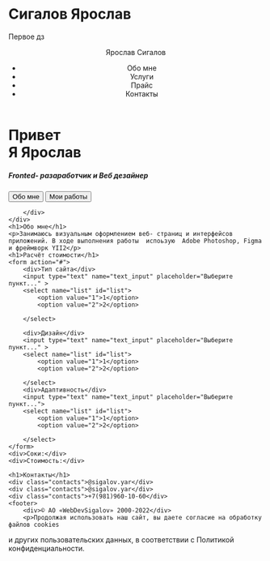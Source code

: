 # Сигалов Ярослав 
Первое дз
<!DOCTYPE html>
<html lang="en">
<head>
	<meta charset="UTF-8">
	<meta name="viewport" content="width=device-width, initial-scale=1.0">
	<title>Ярослав Сигалов </title>
</head>
<body>
	<header>
		<nav>
			<div class="logo">Ярослав Сигалов</div>
			<div class="menu"><ul>
				<li>Обо мне</li>
				<li>Услуги</li>
				<li>Прайс</li>
				<li>Контакты</li>
			</ul>
		</div>
		</nav>
	</header>
	<div class="main">
		<div class="titile container">
			<h1>Привет <br>Я Ярослав </h1>
			<h5>Fronted- разаработчик и Веб дезайнер</h5>
			<input type="submit" value="Обо мне">
			<input type="submit" value="Мои работы">
			
		</div>
	</div>
	<h1>Обо мне</h1>
	<p>Занимаюсь визуальным оформлением веб- страниц и интерфейсов приложений. В ходе выполнения работы  испоьзую  Adobe Photoshop, Figma и фреймворк YII2</p>
	<h1>Расчёт стоимости</h1>
	<form action="#">
		<div>Тип сайта</div>
		<input type="text" name="text_input" placeholder="Выберите пункт..." >
		<select name="list" id="list">
			<option value="1">1</option>
			<option value="2">2</option>
			
		</select>

		<div>Дизайн</div>
		<input type="text" name="text_input" placeholder="Выберите пункт..." >
		<select name="list" id="list">
			<option value="1">1</option>
			<option value="2">2</option>
			
		</select>
		<div>Адаптивность</div>
		<input type="text" name="text_input" placeholder="Выберите пункт..."> 
		<select name="list" id="list">
			<option value="1">1</option>
			<option value="2">2</option>
			
		</select>
	</form>
	<div>Соки:</div>
	<div>Стоимость:</div>

	<h1>Контакты</h1>
	<div class="contacts">@sigalov.yar</div>
	<div class="contacts">@sigalov.yar</div>
	<div class="contacts">+7(981)960-10-60</div>
	<footer>
		<div>© АО «WebDevSigalov» 2000-2022</div>
		<p>Продолжая использовать наш сайт, вы даете согласие на обработку файлов cookies
и других пользовательских данных, в соответствии с Политикой конфиденциальности.</p>
	</footer>
	
</body>
</html>
